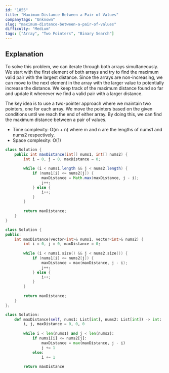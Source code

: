 ```yaml
---
id: "1855"
title: "Maximum Distance Between a Pair of Values"
companyTags: "Unknown"
slug: "maximum-distance-between-a-pair-of-values"
difficulty: "Medium"
tags: ["Array", "Two Pointers", "Binary Search"]
---
```


## Explanation
To solve this problem, we can iterate through both arrays simultaneously. We start with the first element of both arrays and try to find the maximum valid pair with the largest distance. Since the arrays are non-increasing, we can move to the next element in the array with the larger value to potentially increase the distance. We keep track of the maximum distance found so far and update it whenever we find a valid pair with a larger distance. 

The key idea is to use a two-pointer approach where we maintain two pointers, one for each array. We move the pointers based on the given conditions until we reach the end of either array. By doing this, we can find the maximum distance between a pair of values.

- Time complexity: O(m + n) where m and n are the lengths of nums1 and nums2 respectively.
- Space complexity: O(1)
```java
class Solution {
    public int maxDistance(int[] nums1, int[] nums2) {
        int i = 0, j = 0, maxDistance = 0;
        
        while (i < nums1.length && j < nums2.length) {
            if (nums1[i] <= nums2[j]) {
                maxDistance = Math.max(maxDistance, j - i);
                j++;
            } else {
                i++;
            }
        }
        
        return maxDistance;
    }
}
```

```cpp
class Solution {
public:
    int maxDistance(vector<int>& nums1, vector<int>& nums2) {
        int i = 0, j = 0, maxDistance = 0;
        
        while (i < nums1.size() && j < nums2.size()) {
            if (nums1[i] <= nums2[j]) {
                maxDistance = max(maxDistance, j - i);
                j++;
            } else {
                i++;
            }
        }
        
        return maxDistance;
    }
};
```

```python
class Solution:
    def maxDistance(self, nums1: List[int], nums2: List[int]) -> int:
        i, j, maxDistance = 0, 0, 0
        
        while i < len(nums1) and j < len(nums2):
            if nums1[i] <= nums2[j]:
                maxDistance = max(maxDistance, j - i)
                j += 1
            else:
                i += 1
        
        return maxDistance
```